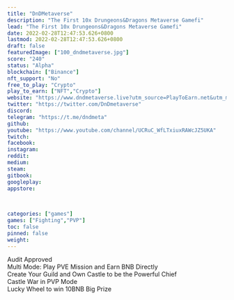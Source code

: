 ```yaml
---
title: "DnDMetaverse"
description: "The First 10x Drungeons&Dragons Metaverse Gamefi"
lead: "The First 10x Drungeons&Dragons Metaverse Gamefi"
date: 2022-02-28T12:47:53.626+0800
lastmod: 2022-02-28T12:47:53.626+0800
draft: false
featuredImage: ["100_dndmetaverse.jpg"]
score: "240"
status: "Alpha"
blockchain: ["Binance"]
nft_support: "No"
free_to_play: "Crypto"
play_to_earn: ["NFT","Crypto"]
website: "https://www.dndmetaverse.live?utm_source=PlayToEarn.net&utm_medium=organic&utm_campaign=gamepage"
twitter: "https://twitter.com/DnDmetaverse"
discord: 
telegram: "https://t.me/dndmeta"
github: 
youtube: "https://www.youtube.com/channel/UCRuC_WfLTxiuxRAWcJZ5UKA"
twitch: 
facebook: 
instagram: 
reddit: 
medium: 
steam: 
gitbook: 
googleplay: 
appstore: 

  
    
categories: ["games"]
games: ["Fighting","PVP"]
toc: false
pinned: false
weight: 
---
```

Audit Approved<br> Multi Mode: Play PVE Mission and Earn BNB Directly<br> Create Your Guild and Own Castle to be the Powerful Chief <br> Castle War in PVP Mode<br> Lucky Wheel to win 10BNB Big Prize